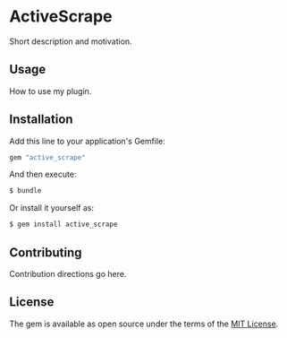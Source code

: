 # ActiveScrape
Short description and motivation.

## Usage
How to use my plugin.

## Installation
Add this line to your application's Gemfile:

```ruby
gem "active_scrape"
```

And then execute:
```bash
$ bundle
```

Or install it yourself as:
```bash
$ gem install active_scrape
```

## Contributing
Contribution directions go here.

## License
The gem is available as open source under the terms of the [MIT License](https://opensource.org/licenses/MIT).
